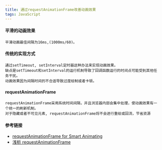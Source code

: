 ```yaml
---
title: 通过requestAnimationFrame改善动画效果
tags: JavaScript
---
```




#### 平滑的动画效果

    平滑动画最佳间隔为16ms,(1000ms/60)。

#### 传统的实现方式

    通过setTimeout, setInterval定时器这种办法来实现动画效果。
    缺点是setTimeout和setInterval的运行机制导致了回调函数运行的时间点可能受到其他任务干扰。
    动画效果因为间隔时间的不合适导致过度绘制或者卡顿。


#### requestAnimationFrame

    requestAnimationFrame采用系统时间间隔，并且浏览器内部会集中处理，使动画效果有一个统一的刷新机制。
    对于隐藏或者不可见元素, requestAnimationFrame将不会进行重绘或回流，节省资源




#### 参考链接

- [requestAnimationFrame for Smart Animating](https://www.paulirish.com/2011/requestanimationframe-for-smart-animating/)
- [浅析 requestAnimationFrame](http://taobaofed.org/blog/2017/03/02/thinking-in-request-animation-frame/)